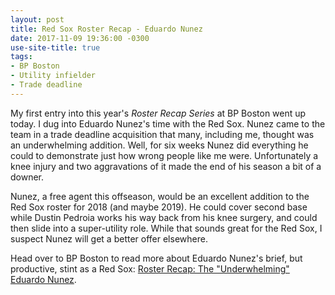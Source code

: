 ```yaml
---
layout: post
title: Red Sox Roster Recap - Eduardo Nunez
date: 2017-11-09 19:36:00 -0300
use-site-title: true
tags:
- BP Boston
- Utility infielder
- Trade deadline
---
```


My first entry into this year's *Roster Recap Series* at BP Boston went up today. I dug into Eduardo Nunez's time with the Red Sox. Nunez
came to the team in a trade deadline acquisition that many, including me, thought was an underwhelming addition. Well, for six weeks
Nunez did everything he could to demonstrate just how wrong people like me were. Unfortunately a knee injury and two aggravations of it
made the end of his season a bit of a downer. 

Nunez, a free agent this offseason, would be an excellent addition to the Red Sox roster for 2018 (and maybe 2019).
He could cover second base while Dustin Pedroia works his way back from his knee surgery, and could then slide into a super-utility role. 
While that sounds great for the Red Sox, I suspect Nunez will get a better offer elsewhere. 

Head over to BP Boston to read more about Eduardo Nunez's brief, but productive, stint as a Red Sox: <a href = "http://boston.locals.baseballprospectus.com/2017/11/09/roster-recap-the-underwhelming-eduardo-nunez/" target = "_blank"> Roster Recap: The "Underwhelming" Eduardo Nunez</a>.